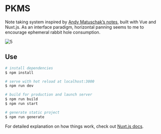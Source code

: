 # PKMS

Note taking system inspired by [Andy Matuschak’s notes](https://notes.andymatuschak.org/About_these_notes), built with Vue and Nuxt.js. As an interface paradigm, horizontal panning seems to me to encourage ephemeral rabbit hole consumption.

![5](https://github.com/ycparak/pkms/assets/12952566/d58d465a-7050-45d1-8e55-79aa8a483fd2)


## Use

```bash
# install dependencies
$ npm install

# serve with hot reload at localhost:3000
$ npm run dev

# build for production and launch server
$ npm run build
$ npm run start

# generate static project
$ npm run generate
```

For detailed explanation on how things work, check out [Nuxt.js docs](https://nuxtjs.org).
